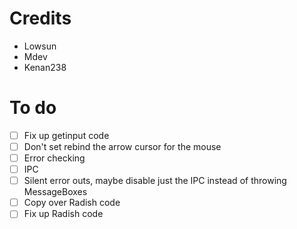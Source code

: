 # Credits
- Lowsun
- Mdev
- Kenan238

# To do
- [ ] Fix up getinput code
 - [ ] Don't set rebind the arrow cursor for the mouse
 - [ ] Error checking
- [ ] IPC
 - [ ] Silent error outs, maybe disable just the IPC
       instead of throwing MessageBoxes
- [ ] Copy over Radish code
- [ ] Fix up Radish code
